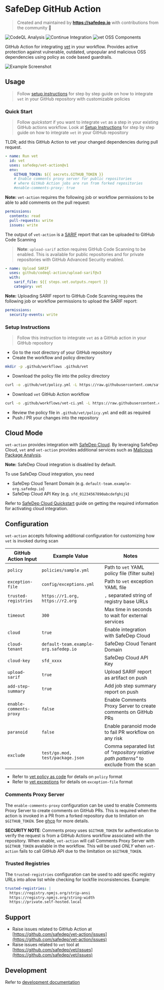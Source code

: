 # SafeDep GitHub Action

<!-- markdownlint-disable MD033 -->

> Created and maintained by
> <b><a href="https://safedep.io/">https://safedep.io</a></b> with contributions
> from the community 🚀

<!-- markdownlint-enable MD033 -->

![CodeQL Analysis](https://github.com/safedep/vet-action/actions/workflows/codeql-analysis.yml/badge.svg)
![Continue Integration](https://github.com/safedep/vet-action/actions/workflows/ci.yml/badge.svg)
![vet OSS Components](https://github.com/safedep/vet-action/actions/workflows/vet.yml/badge.svg)

GitHub Action for integrating [vet](https://github.com/safedep/vet) in your
workflow. Provides active protection against vulnerable, outdated, unpopular and
malicious OSS dependencies using policy as code based guardrails.

![Example Screenshot](./docs/assets/vet-action-malysis-1.png)

## Usage

> Follow [setup instructions](#setup-instructions) for step by step guide on how
> to integrate `vet` in your GitHub repository with customizable policies

### Quick Start

> Follow _quickstart_ if you want to integrate `vet` as a step in your existing
> GitHub actions workflow. Look at [Setup Instructions](#setup-instructions) for
> step by step guide on how to integrate `vet` in your GitHub repository

TLDR; add this GitHub Action to vet your changed dependencies during pull
request.

```yaml
- name: Run vet
  id: vet
  uses: safedep/vet-action@v1
  env:
    GITHUB_TOKEN: ${{ secrets.GITHUB_TOKEN }}
    # Enable comments proxy server for public repositories
    # where GitHub Action jobs are run from forked repositories
    #enable-comments-proxy: true
```

**Note:** `vet-action` requires the following job or workflow permissions to be
able to add comments on the pull request:

```yaml
permissions:
  contents: read
  pull-requests: write
  issues: write
```

The output of `vet-action` is a
[SARIF](https://docs.oasis-open.org/sarif/sarif/v2.1.0/sarif-v2.1.0.html) report
that can be uploaded to GitHub Code Scanning

> **Note**: `upload-sarif` action requires GitHub Code Scanning to be enabled.
> This is available for public repositories and for private repositories with
> GitHub Advanced Security enabled.

```yaml
- name: Upload SARIF
  uses: github/codeql-action/upload-sarif@v3
  with:
    sarif_file: ${{ steps.vet.outputs.report }}
    category: vet
```

**Note:** Uploading SARIF report to GitHub Code Scanning requires the following
job or workflow permissions to upload the SARIF report:

```yaml
permissions:
  security-events: write
```

### Setup Instructions

> Follow this instruction to integrate `vet` as a GitHub action in your GitHub
> repository

- Go to the root directory of your GitHub repository
- Create the workflow and policy directory

```bash
mkdir -p .github/workflows .github/vet
```

- Download the policy file into the policy directory

```bash
curl -o .github/vet/policy.yml -L https://raw.githubusercontent.com/safedep/vet-action/main/example/policy.yml
```

- Download `vet` GitHub Action workflow

```bash
curl -o .github/workflows/vet-ci.yml -L https://raw.githubusercontent.com/safedep/vet-action/main/example/vet-ci.yml
```

- Review the policy file in `.github/vet/policy.yml` and edit as required
- Push / PR your changes into the repository

## Cloud Mode

<!-- markdownlint-disable MD013 -->

`vet-action` provides integration with
[SafeDep Cloud](https://docs.safedep.io/cloud). By leveraging SafeDep Cloud,
`vet` and `vet-action` provides additional services such as
[Malicious Package Analysis](https://docs.safedep.io/cloud/malware-analysis).

**Note:** SafeDep Cloud integration is disabled by default.

<!-- markdownlint-enable MD013 -->

To use SafeDep Cloud integration, you need

- SafeDep Cloud Tenant Domain (e.g. `default-team.example-org.safedep.io`)
- SafeDep Cloud API Key (e.g. `sfd_01234567890abcdefghijk`)

Refer to [SafeDep Cloud Quickstart](https://docs.safedep.io/cloud/quickstart)
guide on getting the required information for activating cloud integration.

## Configuration

`vet-action` accepts following additional configuration for customizing how
`vet` is invoked during scan

<!-- markdownlint-disable MD013 -->

| GitHub Action Input     | Example Value                         | Notes                                                                                  |
| ----------------------- | ------------------------------------- | -------------------------------------------------------------------------------------- |
| `policy`                | `policies/sample.yml`                 | Path to `vet` YAML policy file (filter suite)                                          |
| `exception-file`        | `config/exceptions.yml`               | Path to `vet` exception YAML file                                                      |
| `trusted-registries`    | `https://r1.org, https://r2.org`      | `,` separated string of registry base URLs                                             |
| `timeout`               | `300`                                 | Max time in seconds to wait for external services                                      |
| `cloud`                 | `true`                                | Enable integration with SafeDep Cloud                                                  |
| `cloud-tenant`          | `default-team.example-org.safedep.io` | SafeDep Cloud Tenant Domain                                                            |
| `cloud-key`             | `sfd_xxxx`                            | SafeDep Cloud API Key                                                                  |
| `upload-sarif`          | `true`                                | Upload SARIF report as artifact on push                                                |
| `add-step-summary`      | `true`                                | Add job step summary report on push                                                    |
| `enable-comments-proxy` | `false`                               | Enable Comments Proxy Server to create comments on GitHub PRs                          |
| `paranoid`              | `false`                               | Enable paranoid mode to fail PR workflow on any risk                                   |
| `exclude`               | `test/go.mod, test/package.json`      | Comma separated list of _"repository relative path patterns"_ to exclude from the scan |

- Refer to [vet policy as code](https://docs.safedep.io/advanced/policy-as-code)
  for details on `policy` format
- Refer to [vet exceptions](https://docs.safedep.io/advanced/exceptions) for
details on `exception-file` format
<!-- markdownlint-enable MD013 -->

### Comments Proxy Server

The `enable-comments-proxy` configuration can be used to enable Comments Proxy
Server to create comments on GitHub PRs. This is required when the action is
invoked in a PR from a forked repository due to limitation on `$GITHUB_TOKEN`.
See [ghcp](https://github.com/safedep/ghcp) for more details.

**SECURITY NOTE**: Comments proxy uses `$GITHUB_TOKEN` for authentication to
verify the request is from a GitHub Actions workflow associated with the
repository. When enable, `vet-action` will call Comments Proxy Server with
`$GITHUB_TOKEN` available in the workflow. This will be used _ONLY_ when
`vet-action` fails to call GitHub API due to the limitation on `$GITHUB_TOKEN`.

### Trusted Registries

The `trusted-registries` configuration can be used to add specific registry URLs
into allow list while checking for lockfile inconsistencies. Example:

```yaml
trusted-registries: |
  https://registry.npmjs.org/strip-ansi
  https://registry.npmjs.org/string-width
  https://private.self-hosted.local
```

## Support

- Raise issues related to GitHub Action at
  [https://github.com/safedep/vet-action/issues](https://github.com/safedep/vet-action/issues)
- Raise issues related to `vet` tool at
  [https://github.com/safedep/vet/issues](https://github.com/safedep/vet/issues)

## Development

Refer to [development documentation](docs/development.md)
